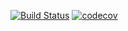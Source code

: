 [![Build Status](https://app.travis-ci.com/MikhailPushkarev25/job4j_bank.svg?branch=master)](https://app.travis-ci.com/MikhailPushkarev25/job4j_bank)
[![codecov](https://codecov.io/gh/MikhailPushkarev25/job4j_bank/branch/master/graph/badge.svg?token=oDYjM14lTU)](https://codecov.io/gh/MikhailPushkarev25/job4j_bank)